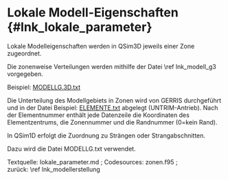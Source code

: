 Lokale Modell-Eigenschaften  {#lnk_lokale_parameter}
===========================

Lokale Modelleigenschaften werden in QSim3D jeweils einer Zone zugeordnet.

Die zonenweise Verteilungen werden mithilfe der Datei \ref lnk_modell_g3 
vorgegeben.

Beispiel: <a href="./exp/MODELLG.3D.txt" target="_blank">MODELLG.3D.txt</a>


Die Unterteilung des Modellgebiets in Zonen wird von GERRIS durchgeführt und in 
der Datei
Beispiel: <a href="./exp/ELEMENTE.txt" target="_blank">ELEMENTE.txt</a> abgelegt 
(UNTRIM-Antrieb).
Nach der Elementnummer enthält jede Datenzeile die Koordinaten des 
Elementzentrums, die Zonennummer und die Randnummer (0=kein Rand).


In QSim1D erfolgt die Zuordnung zu Strängen oder Strangabschnitten.

Dazu wird die Datei MODELLG.txt verwendet.


Textquelle: lokale_parameter.md ; Codesources: zonen.f95 ;  
zurück: \ref lnk_modellerstellung
 
